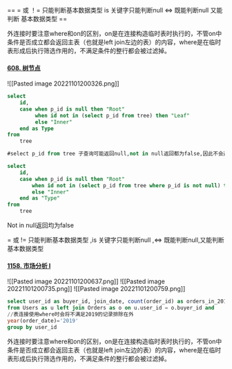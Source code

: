 == = 或 ！= 只能判断基本数据类型 is 关键字只能判断null <=> 既能判断null 又能判断 基本数据类型  ==

外连接时要注意where和on的区别，on是在连接构造临时表时执行的，不管on中条件是否成立都会返回主表（也就是left join左边的表）的内容，where是在临时表形成后执行筛选作用的，不满足条件的整行都会被过滤掉。



#### [608. 树节点](https://leetcode.cn/problems/tree-node/)

![[Pasted image 20221101200326.png]]

```sql
select
    id,
    case when p_id is null then "Root"
         when id not in (select p_id from tree) then "Leaf"
         else "Inner"
    end as Type
from
    tree

#select p_id from tree 子查询可能返回null,not in null返回都为false,因此不会返回"Leaf"
```


```sql
select 
	id, 
	case when p_id is null then "Root" 
		when id not in (select p_id from tree where p_id is not null) then "Leaf" 
		else "Inner" 
	end as "Type" 
from 
	tree

```

Not in null返回均为false

= 或 != 只能判断基本数据类型 ,is 关键字只能判断null ,<=> 既能判断null,又能判断基本数据类型




#### [1158. 市场分析 I](https://leetcode.cn/problems/market-analysis-i/)

![[Pasted image 20221101200637.png]]
![[Pasted image 20221101200735.png]]
![[Pasted image 20221101200759.png]]

```sql
select user_id as buyer_id, join_date, count(order_id) as orders_in_2019
from Users as u left join Orders as o on u.user_id = o.buyer_id and 
//表连接使用where时会将不满足2019的记录排除在外
year(order_date)='2019'
group by user_id

```


外连接时要注意where和on的区别，on是在连接构造临时表时执行的，不管on中条件是否成立都会返回主表（也就是left join左边的表）的内容，where是在临时表形成后执行筛选作用的，不满足条件的整行都会被过滤掉。

